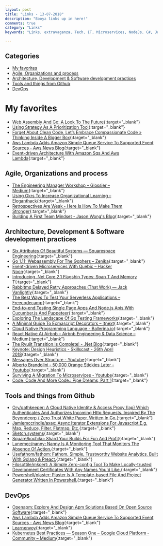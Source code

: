 ```yaml
---
layout: post
title: "Links - 13-07-2018"
description: "Booya links up in here!"
comments: true
category: "Links"
keywords: "Links, extravaganza, Tech, IT, Microservices, NodeJs, C#, Javascript, Solution architecture"

---
```


## Categories ##

* [My favorites](#favorites)
* [Agile, Organizations and process](#agile)
* [Architecture, Development & Software development practices](#development)
* [Tools and things from Github](#tools)
* [DevOps](#devops)

# My favorites<a name="favorites"></a> #

* [Web Assembly And Go: A Look To The Future](https://brianketelsen.com/web-assembly-and-go-a-look-to-the-future/){:target="_blank"}
* [Using Strategy As A Prioritization Tool](https://blog.carbonfive.com/2018/06/18/using-strategy-as-a-prioritization-tool/){:target="_blank"}
* [Forget About Clean Code, Let’s Embrace Compassionate Code » Thinking Inside A Bigger Box](http://johannesbrodwall.com/2018/06/24/forget-about-clean-code-lets-embrace-compassionate-code/){:target="_blank"}
* [Aws Lambda Adds Amazon Simple Queue Service To Supported Event Sources - Aws News Blog](https://aws.amazon.com/blogs/aws/aws-lambda-adds-amazon-simple-queue-service-to-supported-event-sources/){:target="_blank"}
* [Event-driven Architecture With Amazon Sqs And Aws Lambda](https://read.acloud.guru/event-driven-architecture-with-sqs-and-aws-lambda-cf2ebd529ae3){:target="_blank"}

## Agile, Organizations and process<a name="agile"></a> ##

* [The Engineering Manager Workshop – Glossier – Medium](https://medium.com/glossier/the-engineering-manager-workshop-82383f810549){:target="_blank"}
* [Using Okrs To Increase Organizational Learning – Eleganthack](http://eleganthack.com/using-okrs-to-increase-organizational-learning/){:target="_blank"}
* [Retrospectives Are Weak - Here Is How To Make Them Stronger](https://www.infoq.com/articles/retrospectives-weak-stronger){:target="_blank"}
* [Building A First Team Mindset - Jason Wong's Blog](http://www.attack-gecko.net/2018/06/25/building-a-first-team-mindset/){:target="_blank"}

## Architecture, Development & Software development practices <a name="development"></a> ##

* [Six Attributes Of Beautiful Systems — Squarespace Engineering](https://engineering.squarespace.com/blog/2018/six-attributes-of-beautiful-systems){:target="_blank"}
* [Go 1.11: Webassembly For The Gophers – Zenika](https://medium.zenika.com/go-1-11-webassembly-for-the-gophers-ae4bb8b1ee03){:target="_blank"}
* [Event-driven Microservices With Quebic – Hacker Noon](https://hackernoon.com/event-driven-microservices-with-quebic-f65f99a5b25a){:target="_blank"}
* [Introducing .Net Core 2.1 Flagship Types: Span T And Memory T](https://www.codemag.com/Article/1807051/Introducing-.NET-Core-2.1-Flagship-Types-Span-T-and-Memory-T){:target="_blank"}
* [Rabbitmq Delayed Retry Approaches (That Work) — Jack Vanlightly](https://jack-vanlightly.com/blog/2017/3/24/rabbitmq-delayed-retry-approaches-that-work){:target="_blank"}
* [The Best Ways To Test Your Serverless Applications – Freecodecamp](https://medium.freecodecamp.org/the-best-ways-to-test-your-serverless-applications-40b88d6ee31e){:target="_blank"}
* [End-to-end Testing Single Page Apps And Node.js Apis With Cucumber.js And Puppeteer](https://medium.com/@anephenix/end-to-end-testing-single-page-apps-and-node-js-apis-with-cucumber-js-and-puppeteer-ad5a519ace0){:target="_blank"}
* [Exploring The Landscape Of Go Testing Frameworks](https://bmuschko.com/blog/go-testing-frameworks/){:target="_blank"}
* [A Minimal Guide To Ecmascript Decorators – Itnext](https://itnext.io/a-minimal-guide-to-ecmascript-decorators-55b70338215e){:target="_blank"}
* [Cloud Native Programming Language - Ballerina.io](https://ballerina.io/){:target="_blank"}
* [React Native At Airbnb – Airbnb Engineering & Data Science – Medium](https://medium.com/airbnb-engineering/react-native-at-airbnb-f95aa460be1c){:target="_blank"}
* [The Ryujit Transition Is Complete! - .Net Blog](https://blogs.msdn.microsoft.com/dotnet/2018/06/19/the-ryujit-transition-is-complete/){:target="_blank"}
* [Keynote: Design Heuristics - Skillscast - 26th April 2018](https://skillsmatter.com/skillscasts/11685-we-are-delighted-to-have-mathias-verraes-at-ddd-exchange-2018#video){:target="_blank"}
* [Messages Over Structure - Youtube](https://www.youtube.com/watch?time_continue=2&v=2nDNMB_wXcE){:target="_blank"}
* [Alberto Brandolini - 50,000 Orange Stickies Later - Youtube](https://www.youtube.com/watch?v=1i6QYvYhlYQ){:target="_blank"}
* [Surviving A Migration To Microservices - Youtube](https://www.youtube.com/watch?v=SDkmPoKZW3Q){:target="_blank"}
* [Code, Code And More Code.: Pipe Dreams, Part 1](https://blog.marcgravell.com/2018/07/pipe-dreams-part-1.html?m=1){:target="_blank"}


## Tools and things from Github <a name="tools"></a> ##

* [Ory/oathkeeper: A Cloud Native Identity & Access Proxy (Iap) Which Authenticates And Authorizes Incoming Http Requests. Inspired By The Beyondcorp / Zero Trust White Paper. Written In Go.](https://github.com/ory/oathkeeper){:target="_blank"}
* [Jamiemccrindle/axax: Async Iterator Extensions For Javascript E.g. Map, Reduce, Filter, Flatmap, Etc.](https://github.com/jamiemccrindle/axax){:target="_blank"}
* [Sketch.systems](https://sketch.systems/){:target="_blank"}
* [Square/kochiku: Shard Your Builds For Fun And Profit](https://github.com/square/kochiku){:target="_blank"}
* [Lunemec/nanny: Nanny Is A Monitoring Tool That Monitors The Absence Of Action.](https://github.com/lunemec/nanny){:target="_blank"}
* [Usefathom/fathom: Fathom. Simple, Trustworthy Website Analytics. Built With Golang & Preact.](https://github.com/usefathom/fathom){:target="_blank"}
* [Filosottile/mkcert: A Simple Zero-config Tool To Make Locally-trusted Development Certificates With Any Names You'd Like.](https://github.com/FiloSottile/mkcert){:target="_blank"}
* [Powershell/plaster: Plaster Is A Template-based File And Project Generator Written In Powershell.](https://github.com/PowerShell/Plaster){:target="_blank"}

## DevOps<a name="devops"></a> ##

* [Openapm: Explore And Design Apm Solutions Based On Open Source Software](https://openapm.io/landscape){:target="_blank"}
* [Aws Lambda Adds Amazon Simple Queue Service To Supported Event Sources - Aws News Blog](https://aws.amazon.com/blogs/aws/aws-lambda-adds-amazon-simple-queue-service-to-supported-event-sources/){:target="_blank"}
* [Learnenvoy](https://www.learnenvoy.io/){:target="_blank"}
* [Kubernetes Best Practices — Season One – Google Cloud Platform - Community – Medium](https://medium.com/google-cloud/kubernetes-best-practices-season-one-11119aee1d10){:target="_blank"}

